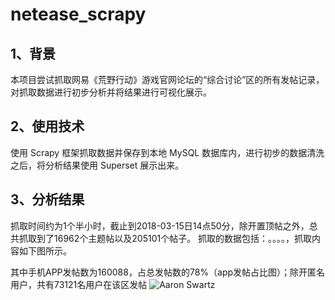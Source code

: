 # netease_scrapy
## 1、背景 ##
本项目尝试抓取网易《荒野行动》游戏官网论坛的“综合讨论”区的所有发帖记录，对抓取数据进行初步分析并将结果进行可视化展示。

## 2、使用技术 ##
使用 Scrapy 框架抓取数据并保存到本地 MySQL 数据库内，进行初步的数据清洗之后，将分析结果使用 Superset 展示出来。

## 3、分析结果 ##
抓取时间约为1个半小时，截止到2018-03-15日14点50分，除开置顶帖之外，总共抓取到了16962个主题帖以及205101个帖子。
抓取的数据包括：。。。。，抓取内容如下图所示。

其中手机APP发帖数为160088，占总发帖数的78%（app发帖占比图）；除开匿名用户，共有73121名用户在该区发帖
![Aaron Swartz](https://github.com/beckleon/netease_scrapy/master/pics/overview.jpg)